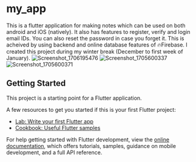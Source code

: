 # my_app

This is a flutter application for making notes which can be used on both android and iOS (natively). It also has features to register, verify and login email IDs.
You can also reset the password in case you forget it.
This is acheived by using backend and online database features of 🔥Firebase. I created this project during my winter break (December to first week of January).
![Screenshot_1706195476](https://github.com/Shrijo7478/my_app/assets/126180898/677680ae-b85b-4fbb-84d9-ac9be15e2363)
![Screenshot_1705600337](https://github.com/Shrijo7478/my_app/assets/126180898/04783663-7e80-4de2-8662-52a24b061bd4)
![Screenshot_1705600371](https://github.com/Shrijo7478/my_app/assets/126180898/1ed50ea3-ad0f-47ab-8a9d-545ae4db125c)


## Getting Started

This project is a starting point for a Flutter application.

A few resources to get you started if this is your first Flutter project:

- [Lab: Write your first Flutter app](https://docs.flutter.dev/get-started/codelab)
- [Cookbook: Useful Flutter samples](https://docs.flutter.dev/cookbook)

For help getting started with Flutter development, view the
[online documentation](https://docs.flutter.dev/), which offers tutorials,
samples, guidance on mobile development, and a full API reference.
